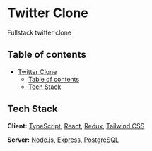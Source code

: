 
# Twitter Clone

Fullstack twitter clone

## Table of contents

- [Twitter Clone](#twitter-clone)
  - [Table of contents](#table-of-contents)
  - [Tech Stack](#tech-stack)

## Tech Stack

**Client:** [TypeScript](https://www.typescriptlang.org/), [React](https://reactjs.org/), [Redux](https://redux.js.org/), [Tailwind CSS](https://tailwindcss.com/)

**Server:** [Node.js](https://nodejs.org/en/), [Express](https://expressjs.com/), [PostgreSQL](https://www.postgresql.org/)
